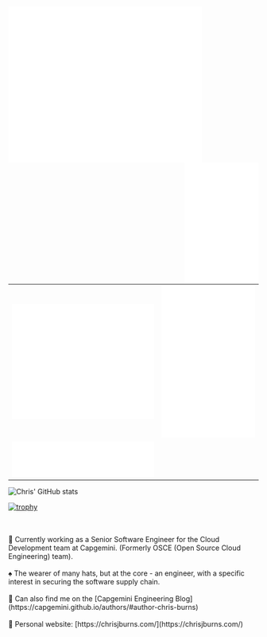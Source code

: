 [<img align="left" width="390" alt="🦑" src="https://github.com/ChrisJBurns/ChrisJBurns/blob/main/metrics.classic.svg">](#)
[<img align="right" width="150" alt="🦑" src="https://github.com/ChrisJBurns/ChrisJBurns/blob/main/metrics.plugin.achievements.svg">](#)



<table>
  <tr>
    <td align="center">
      <img src="https://github.com/ChrisJBurns/ChrisJBurns/blob/main/metrics.classic.svg">
    </td>
    <td align="center">
      <img src="https://github.com/ChrisJBurns/ChrisJBurns/blob/main/metrics.plugin.achievements.svg">
    </td>
  </tr>
    <tr>
    <td align="center">
      <img src="https://github.com/ChrisJBurns/ChrisJBurns/blob/main/metrics.plugin.reactions.svg">
    </td>
  </tr>
</table>

![Chris' GitHub stats](https://github-readme-stats.vercel.app/api?username=chrisjburns&show_icons=true&theme=dark)

[![trophy](https://github-profile-trophy.vercel.app/?username=chrisjburns)](https://github-profile-trophy.vercel.app/?username=chrisjburns&theme=matrix&no-frame=true&margin-w=10&column=7)

</br>
</br>
🔭 Currently working as a Senior Software Engineer for the Cloud Development team at Capgemini. (Formerly OSCE (Open Source Cloud Engineering) team).
</br>
</br>
♠️ The wearer of many hats, but at the core - an engineer, with a specific interest in securing the software supply chain.
</br>
</br>
💠 Can also find me on the [Capgemini Engineering Blog](https://capgemini.github.io/authors/#author-chris-burns)
</br>
</br>
🧪 Personal website: [https://chrisjburns.com/](https://chrisjburns.com/)
</br>
</br>
